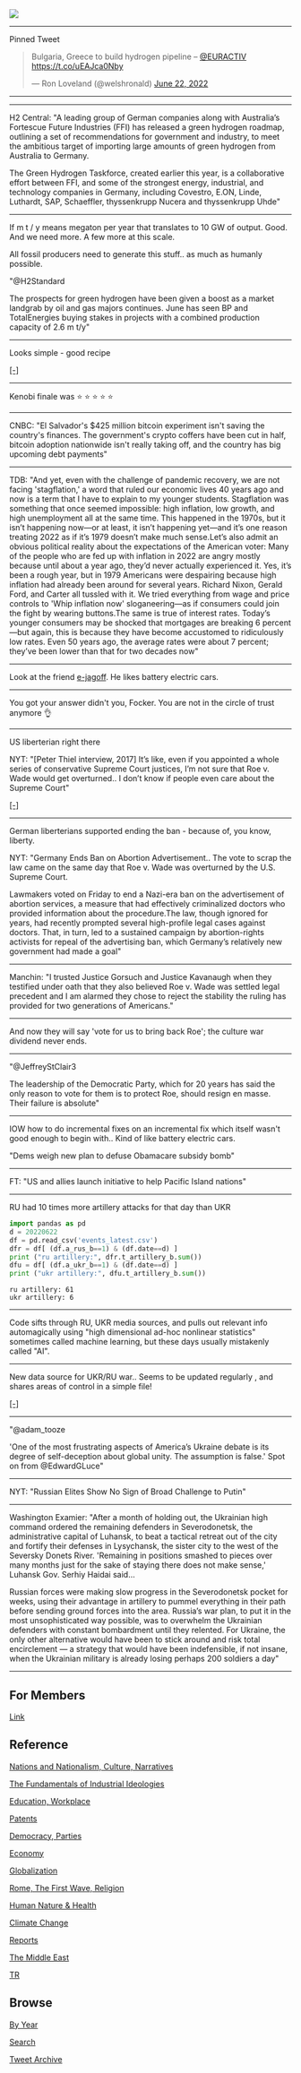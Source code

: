 <img src="https://drive.google.com/uc?export=view&id=1B2wf9R7AMH1d7Vw6e2mucLbIQ5NSjir7"/>

---

Pinned Tweet

<blockquote class="twitter-tweet"><p lang="en" dir="ltr">Bulgaria, Greece to build hydrogen pipeline – <a href="https://twitter.com/EURACTIV?ref_src=twsrc%5Etfw">@EURACTIV</a> <a href="https://t.co/uEAJca0Nby">https://t.co/uEAJca0Nby</a></p>&mdash; Ron Loveland (@welshronald) <a href="https://twitter.com/welshronald/status/1539496062896979969?ref_src=twsrc%5Etfw">June 22, 2022</a></blockquote> <script async src="https://platform.twitter.com/widgets.js" charset="utf-8"></script>

---


---

H2 Central: "A leading group of German companies along with
Australia’s Fortescue Future Industries (FFI) has released a green
hydrogen roadmap, outlining a set of recommendations for government
and industry, to meet the ambitious target of importing large amounts
of green hydrogen from Australia to Germany.

The Green Hydrogen Taskforce, created earlier this year, is a
collaborative effort between FFI, and some of the strongest energy,
industrial, and technology companies in Germany, including Covestro,
E.ON, Linde, Luthardt, SAP, Schaeffler, thyssenkrupp Nucera and
thyssenkrupp Uhde"

---

If m t / y means megaton per year that translates to 10 GW of output.
Good. And we need more. A few more at this scale.

All fossil producers need to generate this stuff.. as much as humanly
possible.

"@H2Standard

The prospects for green hydrogen have been given a boost as a market
landgrab by oil and gas majors continues. June has seen BP and
TotalEnergies buying stakes in projects with a combined production
capacity of 2.6 m t/y"

---

Looks simple - good recipe

[[-]](https://youtu.be/P2Ns5waSDog)

---

Kenobi finale was ⭐ ⭐ ⭐ ⭐ ⭐

---

CNBC: "El Salvador's $425 million bitcoin experiment isn't saving the
country's finances. The government's crypto coffers have been cut in
half, bitcoin adoption nationwide isn't really taking off, and the
country has big upcoming debt payments"

---


TDB: "And yet, even with the challenge of pandemic recovery, we are
not facing 'stagflation,' a word that ruled our economic lives 40
years ago and now is a term that I have to explain to my younger
students. Stagflation was something that once seemed impossible: high
inflation, low growth, and high unemployment all at the same
time. This happened in the 1970s, but it isn’t happening now—or at
least, it isn’t happening yet—and it’s one reason treating 2022 as if
it’s 1979 doesn’t make much sense.Let’s also admit an obvious
political reality about the expectations of the American voter: Many
of the people who are fed up with inflation in 2022 are angry mostly
because until about a year ago, they’d never actually experienced
it. Yes, it’s been a rough year, but in 1979 Americans were despairing
because high inflation had already been around for several
years. Richard Nixon, Gerald Ford, and Carter all tussled with it. We
tried everything from wage and price controls to 'Whip inflation now'
sloganeering—as if consumers could join the fight by wearing
buttons.The same is true of interest rates. Today’s younger consumers
may be shocked that mortgages are breaking 6 percent—but again, this
is because they have become accustomed to ridiculously low rates. Even
50 years ago, the average rates were about 7 percent; they’ve been
lower than that for two decades now"

---

Look at the friend [e-jagoff](tweets/2022/muskthiel.jpeg). He likes
battery electric cars. 

---

You got your answer didn't you, Focker. You are not in the circle of trust anymore 👌

---

US liberterian right there

NYT: "[Peter Thiel interview, 2017] It’s like, even if you appointed a
whole series of conservative Supreme Court justices, I’m not sure that
Roe v. Wade would get overturned.. I don’t know if people even care
about the Supreme Court"

[[-]](https://www.nytimes.com/2017/01/11/fashion/peter-thiel-donald-trump-silicon-valley-technology-gawker.html)

---

German liberterians supported ending the ban - because of, you know,
liberty.

NYT: "Germany Ends Ban on Abortion Advertisement.. The vote to scrap
the law came on the same day that Roe v. Wade was overturned by the
U.S. Supreme Court.

Lawmakers voted on Friday to end a Nazi-era ban on the advertisement
of abortion services, a measure that had effectively criminalized
doctors who provided information about the procedure.The law, though
ignored for years, had recently prompted several high-profile legal
cases against doctors. That, in turn, led to a sustained campaign by
abortion-rights activists for repeal of the advertising ban, which
Germany’s relatively new government had made a goal"

---

Manchin: "I trusted Justice Gorsuch and Justice Kavanaugh when they
testified under oath that they also believed Roe v. Wade was settled
legal precedent and I am alarmed they chose to reject the stability
the ruling has provided for two generations of Americans."

---

And now they will say 'vote for us to bring back Roe'; the culture war
dividend never ends.

---

"@JeffreyStClair3

The leadership of the Democratic Party, which for 20 years has said
the only reason to vote for them is to protect Roe, should resign en
masse. Their failure is absolute"

---

IOW how to do incremental fixes on an incremental fix which itself
wasn't good enough to begin with.. Kind of like battery electric cars.

"Dems weigh new plan to defuse Obamacare subsidy bomb"

---

FT: "US and allies launch initiative to help Pacific Island nations"

---

RU had 10 times more artillery attacks for that day than UKR


```python
import pandas as pd
d = 20220622
df = pd.read_csv('events_latest.csv')
dfr = df[ (df.a_rus_b==1) & (df.date==d) ]
print ("ru artillery:", dfr.t_artillery_b.sum())
dfu = df[ (df.a_ukr_b==1) & (df.date==d) ]
print ("ukr artillery:", dfu.t_artillery_b.sum())
```

```text
ru artillery: 61
ukr artillery: 6
```

---

Code sifts through RU, UKR media sources, and pulls out relevant info
automagically using "high dimensional ad-hoc nonlinear statistics"
sometimes called machine learning, but these days usually mistakenly
called "AI".

---

New data source for UKR/RU war.. Seems to be updated regularly ,
and shares areas of control in a simple file!

[[-]](https://github.com/zhukovyuri/VIINA)

---

"@adam_tooze

'One of the most frustrating aspects of America’s Ukraine debate is
its degree of self-deception about global unity. The assumption is
false.' Spot on from @EdwardGLuce"

---
 
NYT: "Russian Elites Show No Sign of Broad Challenge to Putin"

---

Washington Examier: "After a month of holding out, the Ukrainian high
command ordered the remaining defenders in Severodonetsk, the
administrative capital of Luhansk, to beat a tactical retreat out of
the city and fortify their defenses in Lysychansk, the sister city to
the west of the Seversky Donets River. 'Remaining in positions smashed
to pieces over many months just for the sake of staying there does not
make sense,' Luhansk Gov. Serhiy Haidai said...

Russian forces were making slow progress in the Severodonetsk pocket
for weeks, using their advantage in artillery to pummel everything in
their path before sending ground forces into the area. Russia’s war
plan, to put it in the most unsophisticated way possible, was to
overwhelm the Ukrainian defenders with constant bombardment until they
relented. For Ukraine, the only other alternative would have been to
stick around and risk total encirclement — a strategy that would have
been indefensible, if not insane, when the Ukrainian military is
already losing perhaps 200 soldiers a day"

---

## For Members

[Link](https://thirdwave-members.herokuapp.com)

## Reference

[Nations and Nationalism, Culture, Narratives](2013/02/nations-and-nationalism.html)

[The Fundamentals of Industrial Ideologies](2011/04/fundamentals-of-industrial-ideologies.html)

[Education, Workplace](2017/09/education-workplace.html)

[Patents](2018/09/patents.html)

[Democracy, Parties](2016/11/democracy.html)

[Economy](2018/05/economy.html)

[Globalization](2018/09/globalization.html)

[Rome, The First Wave, Religion](2017/12/rome.html)

[Human Nature & Health](2020/07/human-nature.html)

[Climate Change](2018/12/climate.html)

[Reports](2019/05/reports.html)

[The Middle East](2019/07/middleeast.html)

[TR](../tr)

## Browse

[By Year](years.html)

[Search](search.html)

[Tweet Archive](tweets/index.html)
